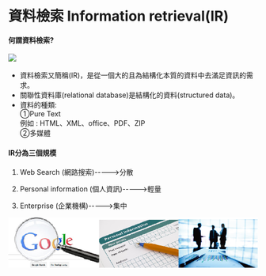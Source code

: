 # 資料檢索 Information retrieval\(IR\)

#### 何謂資料檢索?
![](https://isquared.files.wordpress.com/2011/03/wordle.jpg)

* 資料檢索又簡稱\(IR\)，是從一個大的且為結構化本質的資料中去滿足資訊的需求。
* 關聯性資料庫\(relational database\)是結構化的資料\(structured data\)。
* 資料的種類:<br/>
  ①Pure Text <br/>
  例如 : HTML、XML、office、PDF、ZIP <br/>
  ②多媒體
  

#### IR分為三個規模

1. Web Search \(網路搜索\)-----&gt;分散

2. Personal information \(個人資訊\)-----&gt;輕量

3. Enterprise \(企業機構\)-----&gt;集中



![](/Img/Image01.png)
